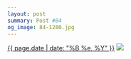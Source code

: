 ```yaml
---
layout: post
summary: Post #84
og_image: 84-1280.jpg
---
```


<p>
  <time><a href="/84">{{ page.date | date: "%B %e, %Y" }}</a></time>
  <a href="/84"><img src="{{ site.assets_url }}/84-640.jpg" srcset="{{ site.assets_url }}/84-1280.jpg 1280w, {{ site.assets_url }}/84-960.jpg 960w, {{ site.assets_url }}/84-640.jpg 640w, {{ site.assets_url }}/84-320.jpg 320w" sizes="(min-width: 700px) 50vw, calc(100vw - 2rem)" /></a>
</p>
